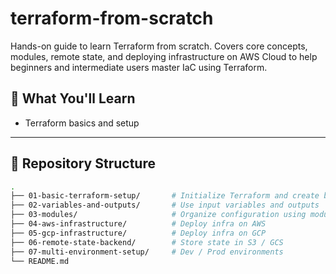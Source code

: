 # terraform-from-scratch

Hands-on guide to learn Terraform from scratch. Covers core concepts, modules, remote state, and deploying infrastructure on AWS Cloud to help beginners and intermediate users master IaC using Terraform.

## 📌 What You'll Learn

- Terraform basics and setup

---

## 📁 Repository Structure

```bash
.
├── 01-basic-terraform-setup/       # Initialize Terraform and create basic resources
├── 02-variables-and-outputs/       # Use input variables and outputs
├── 03-modules/                     # Organize configuration using modules
├── 04-aws-infrastructure/          # Deploy infra on AWS
├── 05-gcp-infrastructure/          # Deploy infra on GCP
├── 06-remote-state-backend/        # Store state in S3 / GCS
├── 07-multi-environment-setup/     # Dev / Prod environments
└── README.md
